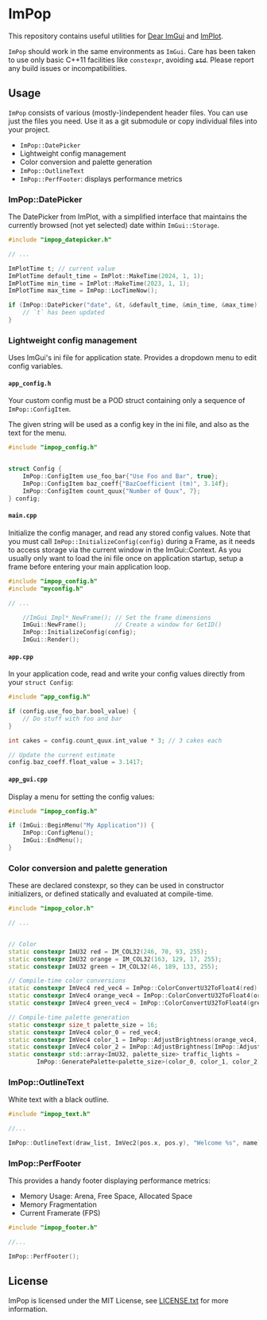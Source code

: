 # ImPop

This repository contains useful utilities for
[Dear ImGui](https://github.com/ocornut/imgui) and
[ImPlot](https://github.com/epezent/implot).

`ImPop` should work in the same environments as `ImGui`. Care has been taken to use only
basic C++11 facilities like `constexpr`, avoiding <strike>`std`</strike>.
Please report any build issues or incompatibilities.

## Usage

`ImPop` consists of various (mostly-)independent header files. You can use just the
files you need. Use it as a git submodule or copy individual files into your project.

  - `ImPop::DatePicker`
  - Lightweight config management
  - Color conversion and palette generation
  - `ImPop::OutlineText`
  - `ImPop::PerfFooter`: displays performance metrics

### ImPop::DatePicker

The DatePicker from ImPlot, with a simplified interface that maintains the currently
browsed (not yet selected) date within `ImGui::Storage`.

```cpp
#include "impop_datepicker.h"

// ...

ImPlotTime t; // current value
ImPlotTime default_time = ImPlot::MakeTime(2024, 1, 1);
ImPlotTime min_time = ImPlot::MakeTime(2023, 1, 1);
ImPlotTime max_time = ImPop::LocTimeNow();

if (ImPop::DatePicker("date", &t, &default_time, &min_time, &max_time)) {
    // `t` has been updated
}
```
### Lightweight config management

Uses ImGui's ini file for application state. Provides a dropdown menu
to edit config variables.

#### `app_config.h`

Your custom config must be a POD struct containing only a sequence of
`ImPop::ConfigItem`.

The given string will be used as a config key in the ini file, and also as the
text for the menu.

```cpp
#include "impop_config.h"


struct Config {
    ImPop::ConfigItem use_foo_bar{"Use Foo and Bar", true};
    ImPop::ConfigItem baz_coeff{"BazCoefficient (tm)", 3.14f};
    ImPop::ConfigItem count_quux{"Number of Quux", 7};
} config;

```

#### `main.cpp`

Initialize the config manager, and read any stored config values. Note that you
must call `ImPop::InitializeConfig(config)` during a Frame, as it needs
to access storage via the current window in the ImGui::Context. As you usually
only want to load the ini file once on application startup, setup a frame before
entering your main application loop.

```cpp
#include "impop_config.h"
#include "myconfig.h"

// ...

    //ImGui_Impl*_NewFrame(); // Set the frame dimensions
    ImGui::NewFrame();        // Create a window for GetID()
    ImPop::InitializeConfig(config);
    ImGui::Render();

```

#### `app.cpp`

In your application code, read and write your config values directly from your `struct Config`:

```cpp
#include "app_config.h"

if (config.use_foo_bar.bool_value) {
    // Do stuff with foo and bar
}

int cakes = config.count_quux.int_value * 3; // 3 cakes each

// Update the current estimate
config.baz_coeff.float_value = 3.1417;

```

#### `app_gui.cpp`

Display a menu for setting the config values:

```cpp
#include "impop_config.h"

if (ImGui::BeginMenu("My Application")) {
    ImPop::ConfigMenu();
    ImGui::EndMenu();
}

```

### Color conversion and palette generation

These are declared constexpr, so they can be used in constructor initializers, or
defined statically and evaluated at compile-time.


```cpp
#include "impop_color.h"

// ...


// Color 
static constexpr ImU32 red = IM_COL32(246, 70, 93, 255);
static constexpr ImU32 orange = IM_COL32(163, 129, 17, 255);
static constexpr ImU32 green = IM_COL32(46, 189, 133, 255);

// Compile-time color conversions
static constexpr ImVec4 red_vec4 = ImPop::ColorConvertU32ToFloat4(red);
static constexpr ImVec4 orange_vec4 = ImPop::ColorConvertU32ToFloat4(orange);
static constexpr ImVec4 green_vec4 = ImPop::ColorConvertU32ToFloat4(green);

// Compile-time palette generation
static constexpr size_t palette_size = 16;
static constexpr ImVec4 color_0 = red_vec4;
static constexpr ImVec4 color_1 = ImPop::AdjustBrightness(orange_vec4, 0.6);
static constexpr ImVec4 color_2 = ImPop::AdjustBrightness(ImPop::AdjustSaturation(green_vec4, 0.8), 0.8);
static constexpr std::array<ImU32, palette_size> traffic_lights =
        ImPop::GeneratePalette<palette_size>(color_0, color_1, color_2);
```

### ImPop::OutlineText

White text with a black outline.


```cpp
#include "impop_text.h"

//...

ImPop::OutlineText(draw_list, ImVec2(pos.x, pos.y), "Welcome %s", name);

```

### ImPop::PerfFooter

This provides a handy footer displaying performance metrics:

  * Memory Usage: Arena, Free Space, Allocated Space
  * Memory Fragmentation
  * Current Framerate (FPS)

```cpp
#include "impop_footer.h"

//...

ImPop::PerfFooter();
```

License
-------

ImPop is licensed under the MIT License, see [LICENSE.txt](https://github.com/kfish/impop/blob/master/LICENSE.txt) for more information.
